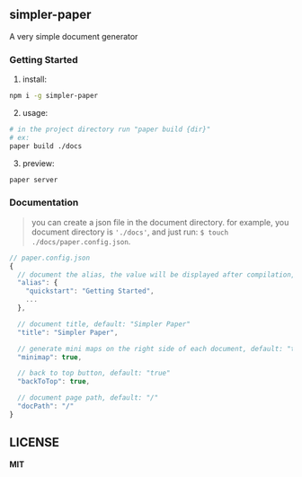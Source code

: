 ## simpler-paper
A very simple document generator

### Getting Started
1. install:
```bash
npm i -g simpler-paper
```
2. usage:
```bash
# in the project directory run "paper build {dir}"
# ex:
paper build ./docs
```
3. preview:
```bash
paper server
```

### Documentation
> you can create a json file in the document directory.
> for example, you document directory is `'./docs'`, and just run: `$ touch ./docs/paper.config.json`.

```typescript
// paper.config.json
{
  // document the alias, the value will be displayed after compilation, default: "null"
  "alias": {
    "quickstart": "Getting Started",
    ...
  },

  // document title, default: "Simpler Paper"
  "title": "Simpler Paper",

  // generate mini maps on the right side of each document, default: "true"
  "minimap": true,

  // back to top button, default: "true"
  "backToTop": true,

  // document page path, default: "/"
  "docPath": "/"
}
```


## LICENSE

**MIT**


